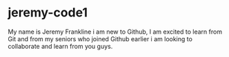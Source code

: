 # jeremy-code1
My name is Jeremy Frankline
i am new to Github, I am excited to learn from Git and from my seniors who joined Github earlier
i am looking to collaborate and learn from you guys.
